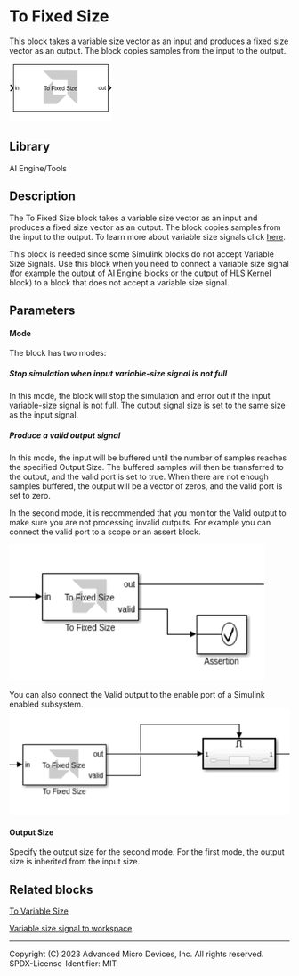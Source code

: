 # To Fixed Size

This block takes a variable size vector as an input and produces a fixed
size vector as an output. The block copies samples from the input to the
output.

  
![](./Images/block.png)  

## Library

AI Engine/Tools

## Description

The To Fixed Size block takes a variable size vector as an input and
produces a fixed size vector as an output. The block copies samples from
the input to the output. To learn more about variable size signals click [here](../../GEN/variable_size_signal/README.md).

This block is needed since some Simulink blocks do not accept Variable Size Signals. Use this block when you need to connect a variable size signal (for example the output of AI Engine blocks or the output of HLS Kernel block) to a
block that does not accept a variable size signal.
 

## Parameters

#### Mode  
The block has two modes:

##### Stop simulation when input variable-size signal is not full 
In this mode, the block will stop the simulation and error out if the input variable-size signal is not full. The output signal size is set to the same size as the input signal.

##### Produce a valid output signal 
In this mode, the input will be buffered until the number of samples reaches the specified Output Size. The buffered samples will then be transferred to the output, and the valid port is set to true. When there are not enough samples buffered, the output will be a vector of zeros, and the valid port is set to zero.

In the second mode, it is recommended that you monitor the Valid output to make sure
you are not processing invalid outputs. For example you can connect the valid port to a scope or an assert block.

![](./Images/to_fixed_size_assert.png)

You can also connect the Valid output to the enable port of a Simulink enabled subsystem.
![](./Images/to_fixed_size_enabled_sub.png)


#### Output Size
Specify the output size for the second mode. For the first mode, the output size is inherited from the input size.



## Related blocks
[To Variable Size](../To_Variable_Size/README.md)

[Variable size signal to workspace](../Variable_Size_Signal_to_Workspace/README.md)


--------------
Copyright (C) 2023 Advanced Micro Devices, Inc. All rights reserved.
SPDX-License-Identifier: MIT
